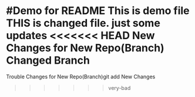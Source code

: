 #Demo for README
This is demo file
THIS is changed file.
just some updates
<<<<<<< HEAD
New Changes for New Repo(Branch)
Changed Branch
=======
Trouble Changes for New Repo(Branch)git add 
New Changes
>>>>>>> very-bad
